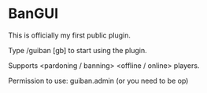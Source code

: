 # BanGUI
This is officially my first public plugin.

Type /guiban [gb] to start using the plugin.

Supports <pardoning / banning> <offline / online> players.

Permission to use: guiban.admin (or you need to be op)
